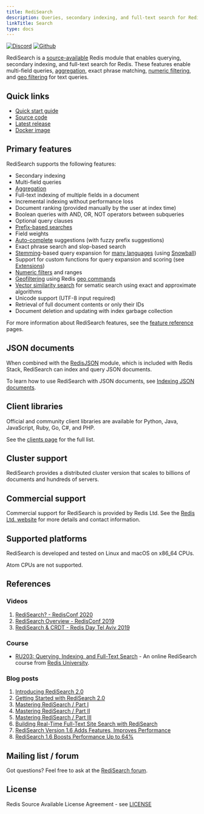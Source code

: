 ```yaml
---
title: RediSearch
description: Queries, secondary indexing, and full-text search for Redis
linkTitle: Search
type: docs
---
```


[![Discord](https://img.shields.io/discord/697882427875393627?style=flat-square)](https://discord.gg/xTbqgTB)
[![Github](https://img.shields.io/static/v1?label=&message=repository&color=5961FF&logo=github)](https://github.com/RediSearch/RediSearch/)


RediSearch is a [source-available](https://github.com/RediSearch/RediSearch/blob/master/LICENSE) Redis module that enables querying, secondary indexing, and full-text search for Redis. These features enable multi-field queries, [aggregation](/docs/stack/search/reference/aggregations), exact phrase matching, [numeric filtering](/docs/stack/search/reference/query_syntax/#numeric-filters-in-query), and [geo filtering](/docs/stack/search/reference/query_syntax/#geo-filters-in-query) for text queries.

## Quick links
  - [Quick start guide](/redisearch/quick_start)
  - [Source code](https://github.com/RediSearch/RediSearch)
  - [Latest release](https://github.com/RediSearch/RediSearch/releases)
  - [Docker image](https://hub.docker.com/r/redislabs/redisearch/)

## Primary features

RediSearch supports the following features:

* Secondary indexing
* Multi-field queries
* [Aggregation](/docs/stack/search/reference/aggregations)
* Full-text indexing of multiple fields in a document
* Incremental indexing without performance loss
* Document ranking (provided manually by the user at index time)
* Boolean queries with AND, OR, NOT operators between subqueries
* Optional query clauses
* [Prefix-based searches](/docs/stack/search/reference/query_syntax/#prefix-matching)
* Field weights
* [Auto-complete](/docs/stack/search/design/overview/#auto-completion) suggestions (with fuzzy prefix suggestions)
* Exact phrase search and slop-based search
* [Stemming](/docs/stack/search/reference/stemming)-based query expansion for [many languages](/docs/stack/search/reference/stemming/#supported-languages) (using [Snowball](http://snowballstem.org/))
* Support for custom functions for query expansion and scoring (see [Extensions](/docs/stack/search/reference/extensions))
* [Numeric filters](/docs/stack/search/reference/query_syntax/#numeric-filters-in-query) and ranges
* [Geofiltering](/docs/stack/search/reference/query_syntax/#geo-filters-in-query) using Redis [geo commands](/commands/?group=geo)
* [Vector similarity search](/docs/stack/search/reference/query_syntax/#Vector-Similarity-search-in-query) for sematic search using exact and approximate algorithms
* Unicode support (UTF-8 input required)
* Retrieval of full document contents or only their IDs
* Document deletion and updating with index garbage collection

For more information about RediSearch features, see the [feature reference](/docs/stack/search/reference) pages.

## JSON documents

When combined with the [RedisJSON](/docs/stack/json) module, which is included with Redis Stack, RediSearch can index and query JSON documents.

To learn how to use RediSearch with JSON documents, see [Indexing JSON documents](/docs/stack/search/indexing_json).

## Client libraries

Official and community client libraries are available for Python, Java, JavaScript, Ruby, Go, C#, and PHP.

See the [clients page](clients) for the full list.

## Cluster support

RediSearch provides a distributed cluster version that scales to billions of documents and hundreds of servers.

## Commercial support

Commercial support for RediSearch is provided by Redis Ltd. See the [Redis Ltd. website](https://redis.com/redis-enterprise/technology/redis-search/#sds) for more details and contact information.

## Supported platforms
RediSearch is developed and tested on Linux and macOS on x86_64 CPUs.

Atom CPUs are not supported.

## References
### Videos
1. [RediSearch? - RedisConf 2020](https://youtu.be/9R29LLWquME)
1. [RediSearch Overview - RedisConf 2019](https://youtu.be/AwnEhr9BO74)
1. [RediSearch & CRDT - Redis Day Tel Aviv 2019](https://youtu.be/OGC6Mx9E3jU)


### Course
* [RU203: Querying, Indexing, and Full-Text Search](https://university.redis.com/courses/ru203/) - An online RediSearch course from [Redis University](https://university.redis.com/).

### Blog posts
1. [Introducing RediSearch 2.0](https://redis.com/blog/introducing-redisearch-2-0/)
1. [Getting Started with RediSearch 2.0](https://redis.com/blog/getting-started-with-redisearch-2-0/)
1. [Mastering RediSearch / Part I](https://redis.com/blog/mastering-redisearch-part/)
1. [Mastering RediSearch / Part II](https://redis.com/blog/mastering-redisearch-part-ii/)
1. [Mastering RediSearch / Part III](https://redis.com/blog/mastering-redisearch-part-iii/)
1. [Building Real-Time Full-Text Site Search with RediSearch](https://redis.com/blog/building-real-time-full-text-site-search-with-redisearch/)
1. [RediSearch Version 1.6 Adds Features, Improves Performance](https://redis.com/blog/redisearch-version-1-6-adds-features-improves-performance/)
1. [RediSearch 1.6 Boosts Performance Up to 64%](https://redis.com/blog/redisearch-1-6-boosts-performance-up-to-64/)

## Mailing list / forum

Got questions? Feel free to ask at the [RediSearch forum](https://forum.redis.com/c/modules/redisearch/).

## License

Redis Source Available License Agreement - see [LICENSE](https://raw.githubusercontent.com/RediSearch/RediSearch/master/LICENSE)
